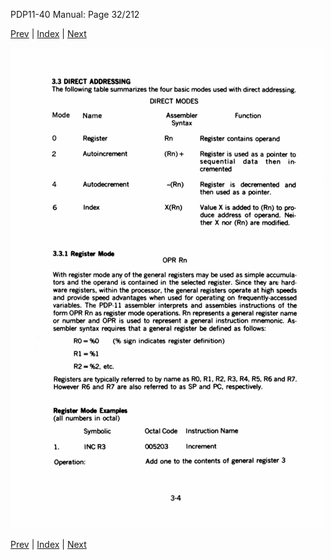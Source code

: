 PDP11-40 Manual: Page 32/212

[Prev](pdp11-40-000031.html) | [Index](index.html) | [Next](pdp11-40-000033.html)

![](pdp11-40-000032.gif)

[Prev](pdp11-40-000031.html) | [Index](index.html) | [Next](pdp11-40-000033.html)


